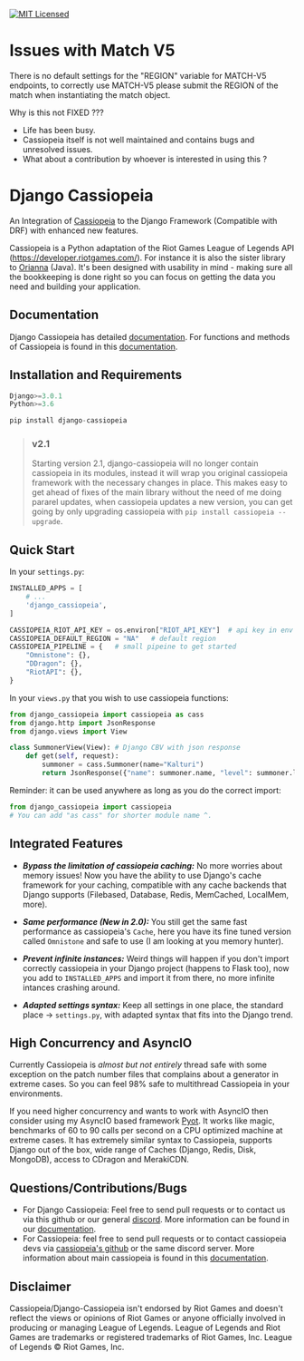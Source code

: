 [![MIT Licensed](https://img.shields.io/badge/license-MIT-green.svg)](https://github.com/paaksing/django-cassiopeia/blob/master/LICENSE.txt)

# Issues with Match V5

There is no default settings for the "REGION" variable for MATCH-V5 endpoints, to correctly use MATCH-V5 please submit the REGION of the match when instantiating the match object.

Why is this not FIXED ???
- Life has been busy.
- Cassiopeia itself is not well maintained and contains bugs and unresolved issues. 
- What about a contribution by whoever is interested in using this ?

# Django Cassiopeia

An Integration of [Cassiopeia](https://github.com/meraki-analytics/cassiopeia) to the Django Framework (Compatible with DRF) with enhanced new features.

Cassiopeia is a Python adaptation of the Riot Games League of Legends API (https://developer.riotgames.com/). For instance it is also the sister library to [Orianna](https://github.com/robrua/Orianna) (Java). It's been designed with usability in mind - making sure all the bookkeeping is done right so you can focus on getting the data you need and building your application.

## Documentation
Django Cassiopeia has detailed [documentation](https://paaksing.github.io/django-cassiopeia/).
For functions and methods of Cassiopeia is found in this [documentation](http://cassiopeia.readthedocs.org/en/latest/).

## Installation and Requirements
```python
Django>=3.0.1
Python>=3.6

pip install django-cassiopeia
```

> ### v2.1
> Starting version 2.1, django-cassiopeia will no longer contain cassiopeia in its modules, instead it will wrap you original cassiopeia framework with the necessary changes in place. This makes easy to get ahead of fixes of the main library without the need of me doing pararel updates, when cassiopeia updates a new version, you can get going by only upgrading cassiopeia with `pip install cassiopeia --upgrade`.

## Quick Start

In your `settings.py`:
```python
INSTALLED_APPS = [
    # ...
    'django_cassiopeia',
]

CASSIOPEIA_RIOT_API_KEY = os.environ["RIOT_API_KEY"]  # api key in env var
CASSIOPEIA_DEFAULT_REGION = "NA"   # default region
CASSIOPEIA_PIPELINE = {   # small pipeine to get started
    "Omnistone": {},
    "DDragon": {},
    "RiotAPI": {},
}
```
In your `views.py` that you wish to use cassiopeia functions:
```python
from django_cassiopeia import cassiopeia as cass
from django.http import JsonResponse
from django.views import View

class SummonerView(View): # Django CBV with json response
    def get(self, request):
        summoner = cass.Summoner(name="Kalturi")
        return JsonResponse({"name": summoner.name, "level": summoner.level})
```
Reminder: it can be used anywhere as long as you do the correct import:
```python
from django_cassiopeia import cassiopeia 
# You can add "as cass" for shorter module name ^.
```

## Integrated Features

* **_Bypass the limitation of cassiopeia caching:_** No more worries about memory issues! Now you have the ability to use Django's cache framework for your caching, compatible with any cache backends that Django supports (Filebased, Database, Redis, MemCached, LocalMem, more).

* **_Same performance (New in 2.0):_** You still get the same fast performance as cassiopeia's `Cache`, here you have its fine tuned version called `Omnistone` and safe to use (I am looking at you memory hunter).

* **_Prevent infinite instances:_** Weird things will happen if you don't import correctly cassiopeia in your Django project (happens to Flask too), now you add to `INSTALLED_APPS` and import it from there, no more infinite intances crashing around.

* **_Adapted settings syntax:_** Keep all settings in one place, the standard place -> `settings.py`, with adapted syntax that fits into the Django trend.

## High Concurrency and AsyncIO

Currently Cassiopeia is _almost but not entirely_ thread safe with some exception on the patch number files that complains about a generator in extreme cases. So you can feel 98% safe to multithread Cassiopeia in your environments.

If you need higher concurrency and wants to work with AsyncIO then consider using my AsyncIO based framework [Pyot](https://github.com/paaksing/Pyot). It works like magic, benchmarks of 60 to 90 calls per second on a CPU optimized machine at extreme cases. It has extremely similar syntax to Cassiopeia, supports Django out of the box, wide range of Caches (Django, Redis, Disk, MongoDB), access to CDragon and MerakiCDN.

## Questions/Contributions/Bugs
* For Django Cassiopeia: Feel free to send pull requests or to contact us via this github or our general [discord](https://discord.gg/uYW7qhP). More information can be found in our [documentation](https://paaksing.github.io/django-cassiopeia/).
* For Cassiopeia: feel free to send pull requests or to contact cassiopeia devs via [cassiopeia's github](https://github.com/meraki-analytics/cassiopeia) or the same discord server. More information about main cassiopeia is found in this [documentation](http://cassiopeia.readthedocs.org/en/latest/).

## Disclaimer

Cassiopeia/Django-Cassiopeia isn't endorsed by Riot Games and doesn't reflect the views or opinions of Riot Games or anyone officially involved in producing or managing League of Legends. League of Legends and Riot Games are trademarks or registered trademarks of Riot Games, Inc. League of Legends © Riot Games, Inc.
